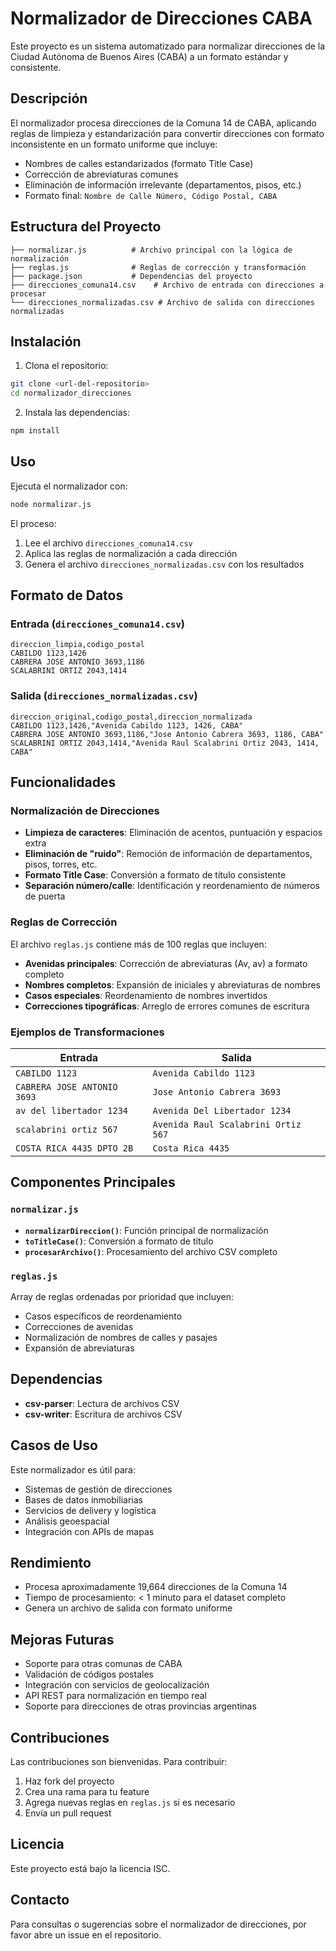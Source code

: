 # Normalizador de Direcciones CABA

Este proyecto es un sistema automatizado para normalizar direcciones de la Ciudad Autónoma de Buenos Aires (CABA) a un formato estándar y consistente.

## Descripción

El normalizador procesa direcciones de la Comuna 14 de CABA, aplicando reglas de limpieza y estandarización para convertir direcciones con formato inconsistente en un formato uniforme que incluye:

- Nombres de calles estandarizados (formato Title Case)
- Corrección de abreviaturas comunes
- Eliminación de información irrelevante (departamentos, pisos, etc.)
- Formato final: `Nombre de Calle Número, Código Postal, CABA`

## Estructura del Proyecto

```
├── normalizar.js          # Archivo principal con la lógica de normalización
├── reglas.js              # Reglas de corrección y transformación
├── package.json           # Dependencias del proyecto
├── direcciones_comuna14.csv    # Archivo de entrada con direcciones a procesar
└── direcciones_normalizadas.csv # Archivo de salida con direcciones normalizadas
```

## Instalación

1. Clona el repositorio:
```bash
git clone <url-del-repositorio>
cd normalizador_direcciones
```

2. Instala las dependencias:
```bash
npm install
```

## Uso

Ejecuta el normalizador con:
```bash
node normalizar.js
```

El proceso:
1. Lee el archivo `direcciones_comuna14.csv`
2. Aplica las reglas de normalización a cada dirección
3. Genera el archivo `direcciones_normalizadas.csv` con los resultados

## Formato de Datos

### Entrada (`direcciones_comuna14.csv`)
```csv
direccion_limpia,codigo_postal
CABILDO 1123,1426
CABRERA JOSE ANTONIO 3693,1186
SCALABRINI ORTIZ 2043,1414
```

### Salida (`direcciones_normalizadas.csv`)
```csv
direccion_original,codigo_postal,direccion_normalizada
CABILDO 1123,1426,"Avenida Cabildo 1123, 1426, CABA"
CABRERA JOSE ANTONIO 3693,1186,"Jose Antonio Cabrera 3693, 1186, CABA"
SCALABRINI ORTIZ 2043,1414,"Avenida Raul Scalabrini Ortiz 2043, 1414, CABA"
```

## Funcionalidades

### Normalización de Direcciones
- **Limpieza de caracteres**: Eliminación de acentos, puntuación y espacios extra
- **Eliminación de "ruido"**: Remoción de información de departamentos, pisos, torres, etc.
- **Formato Title Case**: Conversión a formato de título consistente
- **Separación número/calle**: Identificación y reordenamiento de números de puerta

### Reglas de Corrección
El archivo `reglas.js` contiene más de 100 reglas que incluyen:

- **Avenidas principales**: Corrección de abreviaturas (Av, av) a formato completo
- **Nombres completos**: Expansión de iniciales y abreviaturas de nombres
- **Casos especiales**: Reordenamiento de nombres invertidos
- **Correcciones tipográficas**: Arreglo de errores comunes de escritura

### Ejemplos de Transformaciones

| Entrada | Salida |
|---------|---------|
| `CABILDO 1123` | `Avenida Cabildo 1123` |
| `CABRERA JOSE ANTONIO 3693` | `Jose Antonio Cabrera 3693` |
| `av del libertador 1234` | `Avenida Del Libertador 1234` |
| `scalabrini ortiz 567` | `Avenida Raul Scalabrini Ortiz 567` |
| `COSTA RICA 4435 DPTO 2B` | `Costa Rica 4435` |

## Componentes Principales

### `normalizar.js`
- **`normalizarDireccion()`**: Función principal de normalización
- **`toTitleCase()`**: Conversión a formato de título
- **`procesarArchivo()`**: Procesamiento del archivo CSV completo

### `reglas.js`
Array de reglas ordenadas por prioridad que incluyen:
- Casos específicos de reordenamiento
- Correcciones de avenidas
- Normalización de nombres de calles y pasajes
- Expansión de abreviaturas

## Dependencias

- **csv-parser**: Lectura de archivos CSV
- **csv-writer**: Escritura de archivos CSV

## Casos de Uso

Este normalizador es útil para:
- Sistemas de gestión de direcciones
- Bases de datos inmobiliarias
- Servicios de delivery y logística
- Análisis geoespacial
- Integración con APIs de mapas

## Rendimiento

- Procesa aproximadamente 19,664 direcciones de la Comuna 14
- Tiempo de procesamiento: < 1 minuto para el dataset completo
- Genera un archivo de salida con formato uniforme

## Mejoras Futuras

- Soporte para otras comunas de CABA
- Validación de códigos postales
- Integración con servicios de geolocalización
- API REST para normalización en tiempo real
- Soporte para direcciones de otras provincias argentinas

## Contribuciones

Las contribuciones son bienvenidas. Para contribuir:
1. Haz fork del proyecto
2. Crea una rama para tu feature
3. Agrega nuevas reglas en `reglas.js` si es necesario
4. Envía un pull request

## Licencia

Este proyecto está bajo la licencia ISC.

## Contacto

Para consultas o sugerencias sobre el normalizador de direcciones, por favor abre un issue en el repositorio.